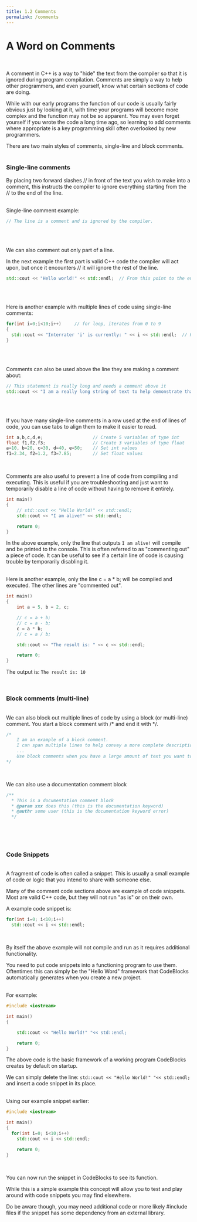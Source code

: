 ```yaml
---
title: 1.2 Comments
permalink: /comments
---
```

# A Word on Comments
<br/>

A comment in C++ is a way to "hide" the text from the compiler so that it is ignored during program compilation. Comments are simply a way to help other programmers, and even yourself, know what certain sections of code are doing.

While with our early programs the function of our code is usually fairly obvious just by looking at it, with time your programs will become more complex and the function may not be so apparent. You may even forget yourself if you wrote the code a long time ago, so learning to add comments where appropriate is a key programming skill often overlooked by new programmers.
<br/>

There are two main styles of comments, single-line and block comments.
<br/><br/>  

### Single-line comments

By placing two forward slashes // in front of the text you wish to make into a comment, this instructs the compiler to ignore everything starting from the // to the end of the line.
<br/><br/>

Single-line comment example:

```cpp
// The line is a comment and is ignored by the compiler.
```
<br/><br/>   

We can also comment out only part of a line.

In the next example the first part is valid C++ code the compiler will act upon, but once it encounters // it will ignore the rest of the line.

```cpp
std::cout << "Hello world!" << std::endl;  // From this point to the end of the line is a comment.
```
<br/><br/>

Here is another example with multiple lines of code using single-line comments:
```cpp
for(int i=0;i<10;i++)     // for loop, iterates from 0 to 9
{
  std::cout << "Interrater 'i' is currently: " << i << std::endl;  // Prints the current value of 'i'
}
```
<br/><br/>

Comments can also be used above the line they are making a comment about:
```cpp
// This statement is really long and needs a comment above it
std::cout << "I am a really long string of text to help demonstrate that you should place a comment above me." << std::endl;
```
<br/><br/>  

If you have many single-line comments in a row used at the end of lines of code, you can use tabs to align them to make it easier to read.
```cpp
int a,b,c,d,e;                   // Create 5 variables of type int
float f1,f2,f3;                  // Create 3 variables of type float
a=10, b=20, c=30, d=40, e=50;    // Set int values
f1=2.34, f2=1.2, f3=7.85;        // Set float values
```
&nbsp;  

Comments are also useful to prevent a line of code from compiling and executing. This is useful if you are troubleshooting and just want to temporarily disable a line of code without having to remove it entirely.
```cpp
int main()
{
    // std::cout << "Hello World!" << std::endl;
    std::cout << "I am alive!" << std::endl;

    return 0;
}
```
In the above example, only the line that outputs `I am alive!` will compile and be printed to the console. This is often referred to as "commenting out" a piece of code. It can be useful to see if a certain line of code is causing trouble by temporarily disabling it.
<br/><br/>  

Here is another example, only the line c = a * b; will be compiled and executed. The other lines are "commented out".
```cpp
int main()
{
    int a = 5, b = 2, c;

    // c = a + b;
    // c = a - b;
    c = a * b;
    // c = a / b;

    std::cout << "The result is: " << c << std::endl;

    return 0;
}
```
The output is: `The result is: 10`
&nbsp;  

&nbsp;  


### Block comments (multi-line)
&nbsp;  
We can also block out multiple lines of code by using a block (or multi-line) comment.
You start a block comment with /* and end it with \*/.
```cpp
/*
    I am an example of a block comment.
    I can span multiple lines to help convey a more complete description of complicated code or logic.
    ...
    Use block comments when you have a large amount of text you want to be hidden from the compiler.
*/
```
&nbsp;  


We can also use a documentation comment block
```cpp
/**
  * This is a documentation comment block
  * @param xxx does this (this is the documentation keyword)
  * @authr some user (this is the documentation keyword error)
  */
```
&nbsp;  

&nbsp;  

### Code Snippets
&nbsp;  
A fragment of code is often called a snippet. This is usually a small example of code or logic that you intend to share with someone else.

Many of the comment code sections above are example of code snippets. Most are valid C++ code, but they will not run "as is" or on their own.

A example code snippet is:
```cpp
for(int i=0; i<10;i++)
  std::cout << i << std::endl;
```
&nbsp;  

By itself the above example will not compile and run as it requires additional functionality.

You need to put code snippets into a functioning program to use them.
Oftentimes this can simply be the "Hello Word" framework that CodeBlocks automatically generates when you create a new project.
<br/><br/>   

For example:
```cpp
#include <iostream>

int main()
{

    std::cout << "Hello World!" "<< std::endl;

    return 0;
}
```

The above code is the basic framework of a working program CodeBlocks creates by default on startup.

We can simply delete the line: `std::cout << "Hello World!" "<< std::endl;` and insert a code snippet in its place.
<br/><br/>   

Using our example snippet earlier:
```cpp
#include <iostream>

int main()
{
  for(int i=0; i<10;i++)
    std::cout << i << std::endl;

    return 0;
}
```
&nbsp;  

You can now run the snippet in CodeBlocks to see its function.

While this is a simple example this concept will allow you to test and play around with code snippets you may find elsewhere.

Do be aware though, you may need additional code or more likely #include files if the snippet has some dependency from an external library.

<br/><br/>

